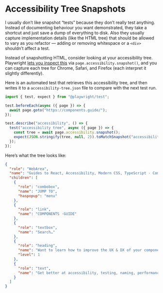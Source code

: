 # Accessibility Tree Snapshots

I usually don’t like snapshot “tests” because they don’t really test anything. Instead of documenting behaviour you want demonstrated, they take a shortcut and just save a dump of everything to disk. Also they usually capture implementation details (like the HTML tree) that should be allowed to vary as you refactor — adding or removing whitespace or a `<div>` shouldn’t affect a test.

Instead of snapshotting HTML, consider looking at your accessibility tree. Playwright [lets you inspect this](https://playwright.dev/docs/api/class-accessibility) via `page.accessibility.snapshot()`, and you can capture each tree for Chrome, Safari, and Firefox (each interpret it slightly differently).

Here is an automated test that retrieves this accessibility tree, and then writes it to a `accessibility-tree.json` file to compare with the next test run.

```ts
import { test, expect } from "@playwright/test";

test.beforeEach(async ({ page }) => {
  await page.goto("https://components.guide/");
});

test.describe("accessibility", () => {
  test("accessibility tree", async ({ page }) => {
    const tree = await page.accessibility.snapshot();
    expect(JSON.stringify(tree, null, 2)).toMatchSnapshot("accessibility-tree.json");
  });
});
```

Here’s what the tree looks like:

```json
{
  "role": "WebArea",
  "name": "Guides to React, Accessibility, Modern CSS, TypeScript · Components.Guide",
  "children": [
    {
      "role": "combobox",
      "name": "JUMP TO",
      "haspopup": "menu"
    },
    {
      "role": "link",
      "name": "COMPONENTS ·GUIDE"
    },
    {
      "role": "textbox",
      "name": "Search…"
    },
    {
      "role": "heading",
      "name": "Want to learn how to improve the UX & DX of your components?",
      "level": 1
    },
    {
      "role": "text",
      "name": "Get better at accessibility, testing, naming, performance, and using built-in browser features — all for free."
    }
  ]
}
```
